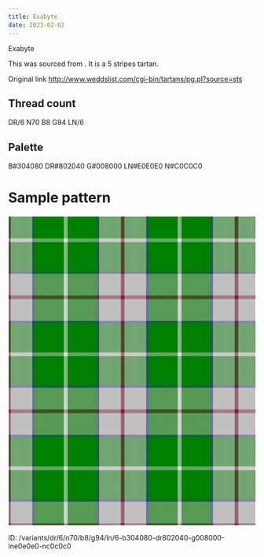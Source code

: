 ```yaml
---
title: Exabyte
date: 2023-02-02
---
```

Exabyte

This was sourced from <no value>.  It is a 5 stripes tartan.

Original link http://www.weddslist.com/cgi-bin/tartans/pg.pl?source=sts

## Thread count
DR/6 N70 B8 G94 LN/6

## Palette
B#304080 DR#802040 G#008000 LN#E0E0E0 N#C0C0C0

# Sample pattern

![Tartan detail](tartan.png "DR/6 N70 B8 G94 LN/6 tartan")

ID: /variants/dr/6/n70/b8/g94/ln/6-b304080-dr802040-g008000-lne0e0e0-nc0c0c0